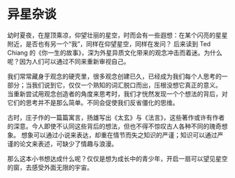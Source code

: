 异星杂谈
========

幼时夏夜，在屋顶乘凉，仰望壮丽的星空，时而会有一些遐想：在某个闪亮的星星附近，是否也有另一个“我”，同样在仰望星空，同样在发问？
后来读到 Ted Chiang 的《你一生的故事》，深为外星异质文化带来的观念冲击而着迷。为什么呢？因为人们可以通过不同来重新审视自己。

我们常常藏身于观念的硬壳里，很多观念创建已久，已经成为我们每个人思考的一部分；当我们说到它，仅仅一个熟知的词汇脱口而出，压根没想它真正的意义。
当重新尝试用观念创造者的角度来思考时，我们才恍然发现一个个想法的背后，对它们的思考并不是那么简单。不同会促使我们反省僵化的思维。

古时，庄子作的一篇篇寓言，扬雄写出《太玄》与《法言》，这些著作或许有作者的深意。今人即使不认同这些背后的想法，但也不得不惊叹古人各种不同的瑰奇想象。
想象可以通过小说来表达，却重在情节而失之知识的严谨；知识可以通过严谨的论文来表述，可缺少了情趣与浪漫。

那么这本小书想达成什么呢？仅仅是想为成长中的青少年，开启一扇可以望见星空的窗，去感受外面无限的宇宙。




